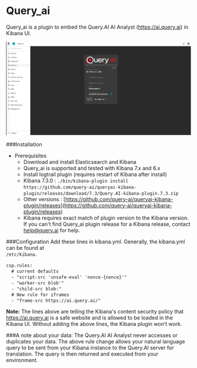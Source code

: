 # Query_ai

Query_ai is a plugin to embed the Query.AI AI Analyst (https://ai.query.ai) in Kibana UI.

![Events](screenshot.png)

###Installation
- Prerequisites
  - Download and install Elasticsearch and Kibana
  - Query_ai is supported and tested with Kibana 7.x and 6.x
  - Install logtrail plugin (requires restart of Kibana after install)
  - Kibana 7.3.0 : `./bin/kibana-plugin install https://github.com/query-ai/queryai-kibana-plugin/releases/download/7.3/Query.AI-kibana-plugin.7.3.zip`
  - Other versions : [https://github.com/query-ai/queryai-kibana-plugin/releases](https://github.com/query-ai/queryai-kibana-plugin/releases)
  - Kibana requires exact match of plugin version to the Kibana version. If you can't find Query_ai plugin release for a Kibana release, contact help@query.ai for help.

###Configuration
Add these lines in kibana.yml. Generally, the kibana.yml can be found at 	
`/etc/kibana`.
```
csp.rules:
  # current defaults
  - "script-src 'unsafe-eval' 'nonce-{nonce}'"
  - "worker-src blob'"
  - "child-src blob:"
  # New rule for iframes
  - "frame-src https://ai.query.ai/"
```
**Note:** The lines above are telling the Kibana's content security policy that https://ai.query.ai is a safe website and is allowed to be loaded in the Kibana UI. Without adding the above lines, the Kibana plugin won’t work.

###A note about your data:
The Query.AI AI Analyst never accesses or duplicates your data. The above rule change allows your natural language query to be sent from your Kibana instance to the Query.AI server for translation. The query is then returned and executed from your environment.